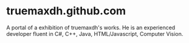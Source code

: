 # truemaxdh.github.com
A portal of a exhibition of truemaxdh's works.
He is an experienced developer fluent in C#, C++, Java, HTML/Javascript, Computer Vision.
